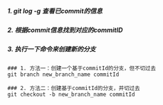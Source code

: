 ##### 1. git log -g  查看已commit的信息

##### 2.  根据commit信息找到对应的commitID

##### 3. 执行一下命令来创建新的分支

```shell
### 1. 方法一：创建一个基于commitId的分支，但不切过去
git branch new_branch_name commitId

### 2. 方法二：创建基于commitId的分支，并切过去
git checkout -b new_branch_name commitId
```

